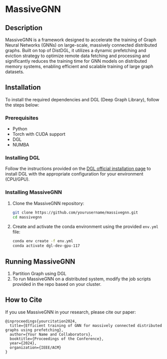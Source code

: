 # MassiveGNN
## Description
MassiveGNN is a framework designed to accelerate the training of Graph Neural Networks (GNNs) on large-scale, massively connected distributed graphs. Built on top of DistDGL, it utilizes a dynamic prefetching and eviction strategy to optimize remote data fetching and processing and significantly reduces the training time for GNN models on distributed memory systems, enabling efficient and scalable training of large graph datasets.

## Installation

To install the required dependencies and DGL (Deep Graph Library), follow the steps below:

### Prerequisites

- Python 
- Torch with CUDA support
- DGL
- NUMBA

### Installing DGL

Follow the instructions provided on the [DGL official installation page](https://www.dgl.ai/pages/start.html) to install DGL with the appropriate configuration for your environment (CPU/GPU).

### Installing MassiveGNN

1. Clone the MassiveGNN repository:

    ```bash
    git clone https://github.com/yourusername/massivegnn.git
    cd massivegnn
    ```

2. Create and activate the conda environment using the provided `env.yml` file:

    ```bash
    conda env create -f env.yml
    conda activate dgl-dev-gpu-117
    ```

## Running MassiveGNN

1. Partition Graph using DGL
2. To run MassiveGNN on a distributed system, modify the job scripts provided in the repo based on your cluster.

## How to Cite
If you use MassiveGNN in your research, please cite our paper:
```
@inproceedings{yourcitation2024,
  title={Efficient training of GNN for massively connected distributed graphs using prefetching},
  author={Your Name and Collaborators},
  booktitle={Proceedings of the Conference},
  year={2024},
  organization={IEEE/ACM}
}
```